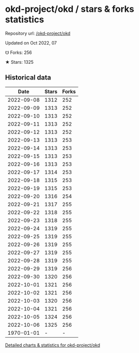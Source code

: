 # okd-project/okd / stars & forks statistics

Repository url: [/okd-project/okd](https://github.com/okd-project/okd)

Updated on Oct 2022, 07

☋ Forks: 256

★ Stars: 1325

## Historical data
| Date | Stars | Forks |
|------|-------|-------|
| 2022-09-08 | 1312 | 252 | 
| 2022-09-09 | 1313 | 252 | 
| 2022-09-10 | 1313 | 252 | 
| 2022-09-11 | 1313 | 252 | 
| 2022-09-12 | 1313 | 252 | 
| 2022-09-13 | 1313 | 253 | 
| 2022-09-14 | 1313 | 253 | 
| 2022-09-15 | 1313 | 253 | 
| 2022-09-16 | 1313 | 253 | 
| 2022-09-17 | 1314 | 253 | 
| 2022-09-18 | 1315 | 253 | 
| 2022-09-19 | 1315 | 253 | 
| 2022-09-20 | 1316 | 254 | 
| 2022-09-21 | 1317 | 255 | 
| 2022-09-22 | 1318 | 255 | 
| 2022-09-23 | 1318 | 255 | 
| 2022-09-24 | 1319 | 255 | 
| 2022-09-25 | 1319 | 255 | 
| 2022-09-26 | 1319 | 255 | 
| 2022-09-27 | 1319 | 255 | 
| 2022-09-28 | 1319 | 255 | 
| 2022-09-29 | 1319 | 256 | 
| 2022-09-30 | 1320 | 256 | 
| 2022-10-01 | 1321 | 256 | 
| 2022-10-02 | 1321 | 256 | 
| 2022-10-03 | 1320 | 256 | 
| 2022-10-04 | 1321 | 256 | 
| 2022-10-05 | 1324 | 256 | 
| 2022-10-06 | 1325 | 256 | 
| 1970-01-01 | - | - | 


[Detailed charts & statistics for okd-project/okd](https://reviewgithub.com/rep/okd-project/okd)
